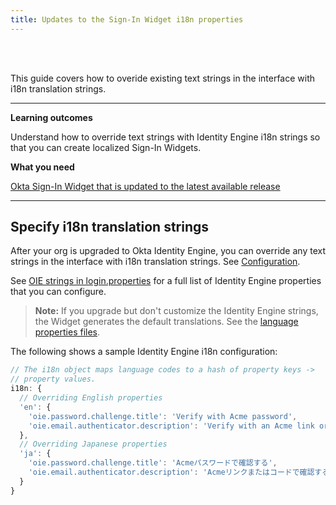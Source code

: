 ```yaml
---
title: Updates to the Sign-In Widget i18n properties
---
```


<ApiLifecycle access="ie" /><br>
<ApiLifecycle access="Limited GA" /><br>

This guide covers how to overide existing text strings in the interface with i18n translation strings.

---

**Learning outcomes**

Understand how to override text strings with Identity Engine i18n strings so that you can create localized Sign-In Widgets.

**What you need**

[Okta Sign-In Widget that is updated to the latest available release](/docs/guides/oie-upgrade-sign-in-widget/main/)

---

## Specify i18n translation strings

After your org is upgraded to Okta Identity Engine, you can override any text strings in the interface with i18n translation strings. See [Configuration](https://github.com/okta/okta-signin-widget#configuration).

See [OIE strings in login.properties](https://github.com/okta/okta-signin-widget/blob/master/packages/%40okta/i18n/src/properties/login.properties#L764-L1216) for a full list of Identity Engine properties that you can configure.

> **Note:** If you upgrade but don't customize the Identity Engine strings, the Widget generates the default translations. See the [language properties files](https://github.com/okta/okta-signin-widget/tree/master/packages/%40okta/i18n/src/properties).

The following shows a sample Identity Engine i18n configuration:

```javascript
// The i18n object maps language codes to a hash of property keys ->
// property values.
i18n: {
  // Overriding English properties
  'en': {
    'oie.password.challenge.title': 'Verify with Acme password',
    'oie.email.authenticator.description': 'Verify with an Acme link or code'
  },
  // Overriding Japanese properties
  'ja': {
    'oie.password.challenge.title': 'Acmeパスワードで確認する',
    'oie.email.authenticator.description': 'Acmeリンクまたはコードで確認する'
  }
}
```